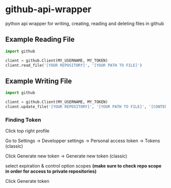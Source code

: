 # github-api-wrapper
python api wrapper for writing, creating, reading and deleting files in github


## Example Reading File

```python
import github

client = github.Client(MY_USERNAME, MY_TOKEN)
client.read_file('[YOUR REPOSITORY]', '[YOUR PATH TO FILE]')
```


## Example Writing File

```python
import github

client = github.Client(MY_USERNAME, MY_TOKEN)
client.update_file('[YOUR REPOSITORY]', '[YOUR PATH TO FILE]', '[CONTENT TO WRITE]', '[OPTIONAL COMMIT MESSAGE]')
```


### Finding Token
Click top right profile

Go to Settings -> Developper settings -> Personal access token -> Tokens (classic)

Click Generate new token -> Generate new token (classic)

select expiration & control option scopes **(make sure to check repo scope in order for access to private repositories)**

Click Generate token
